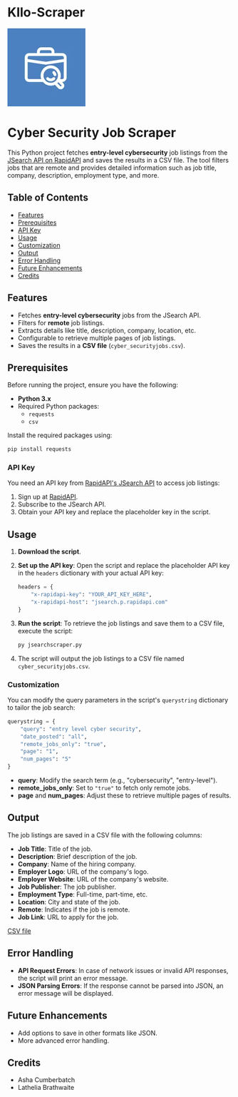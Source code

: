 # KIlo-Scraper
![web](web.jpg)
# Cyber Security Job Scraper

This Python project fetches **entry-level cybersecurity** job listings from the [JSearch API on RapidAPI](https://rapidapi.com/letscrape-6bRBa3QguO5/api/jsearch) and saves the results in a CSV file. The tool filters jobs that are remote and provides detailed information such as job title, company, description, employment type, and more.

## Table of Contents
- [Features](#features)
- [Prerequisites](#prerequisites)
- [API Key](#api-key)
- [Usage](#usage)
- [Customization](#customization)
- [Output](#output)
- [Error Handling](#error-handling)
- [Future Enhancements](#future-enhancements)
- [Credits](#credits)

## Features

- Fetches **entry-level cybersecurity** jobs from the JSearch API.
- Filters for **remote** job listings.
- Extracts details like title, description, company, location, etc.
- Configurable to retrieve multiple pages of job listings.
- Saves the results in a **CSV file** (`cyber_securityjobs.csv`).

## Prerequisites

Before running the project, ensure you have the following:

- **Python 3.x**
- Required Python packages:
  - `requests`
  - `csv`

Install the required packages using:

<!-- python code block -->
```python
pip install requests
```

### API Key
You need an API key from [RapidAPI's JSearch API](https://rapidapi.com/letscrape-6bRBa3QguO5/api/jsearch) to access job listings:

1. Sign up at [RapidAPI](https://rapidapi.com).
2. Subscribe to the JSearch API.
3. Obtain your API key and replace the placeholder key in the script.

## Usage

1. **Download the script**.

2. **Set up the API key**:
   Open the script and replace the placeholder API key in the `headers` dictionary with your actual API key:

   ```python
   headers = {
       "x-rapidapi-key": "YOUR_API_KEY_HERE", 
       "x-rapidapi-host": "jsearch.p.rapidapi.com"
   }
   ```

3. **Run the script**:
   To retrieve the job listings and save them to a CSV file, execute the script:

   ```bash
   py jsearchscraper.py
   ```

4. The script will output the job listings to a CSV file named `cyber_securityjobs.csv`.

### Customization

You can modify the query parameters in the script's `querystring` dictionary to tailor the job search:

```python
querystring = {
    "query": "entry level cyber security",
    "date_posted": "all",
    "remote_jobs_only": "true",
    "page": "1",
    "num_pages": "5"
}
```

- **query**: Modify the search term (e.g., "cybersecurity", "entry-level").
- **remote_jobs_only**: Set to `"true"` to fetch only remote jobs.
- **page** and **num_pages**: Adjust these to retrieve multiple pages of results.

## Output

The job listings are saved in a CSV file with the following columns:

- **Job Title**: Title of the job.
- **Description**: Brief description of the job.
- **Company**: Name of the hiring company.
- **Employer Logo**: URL of the company's logo.
- **Employer Website**: URL of the company's website.
- **Job Publisher**: The job publisher.
- **Employment Type**: Full-time, part-time, etc.
- **Location**: City and state of the job.
- **Remote**: Indicates if the job is remote.
- **Job Link**: URL to apply for the job.

[CSV file](cyber_securityjobs.csv)

## Error Handling

- **API Request Errors**: In case of network issues or invalid API responses, the script will print an error message.
- **JSON Parsing Errors**: If the response cannot be parsed into JSON, an error message will be displayed.

## Future Enhancements

- Add options to save in other formats like JSON.
- More advanced error handling.

## Credits
- Asha Cumberbatch
- Lathelia Brathwaite

